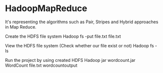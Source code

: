 # HadoopMapReduce
It's representing the algorithms such as Pair, Stripes and Hybrid approaches in Map Reduce.


Create the HDFS file system
	Hadoop fs -put file.txt file.txt
	
View the HDFS file system (Check whether our file exist or not)
	Hadoop fs -ls
	
Run the project by using created HDFS
	Hadoop jar wordcount.jar WordCount file.txt wordcountoutput
